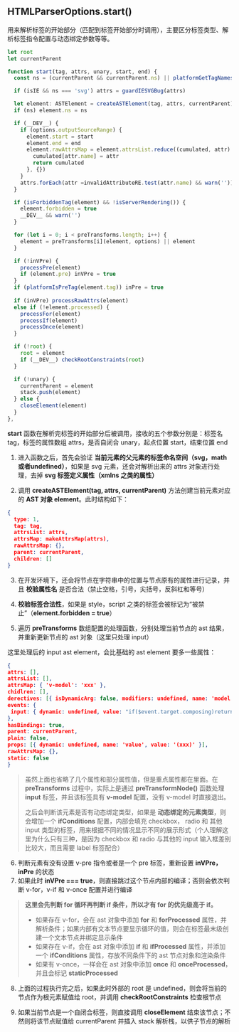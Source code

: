 ## HTMLParserOptions.start()

用来解析标签的开始部分（匹配到标签开始部分时调用），主要区分标签类型、解析标签指令配置与动态绑定参数等等。

```typescript
let root
let currentParent

function start(tag, attrs, unary, start, end) {
  const ns = (currentParent && currentParent.ns) || platformGetTagNamespace(tag)

  if (isIE && ns === 'svg') attrs = guardIESVGBug(attrs)

  let element: ASTElement = createASTElement(tag, attrs, currentParent)
  if (ns) element.ns = ns

  if (__DEV__) {
    if (options.outputSourceRange) {
      element.start = start
      element.end = end
      element.rawAttrsMap = element.attrsList.reduce((cumulated, attr) ={
        cumulated[attr.name] = attr
        return cumulated
      }, {})
    }
    attrs.forEach(attr =invalidAttributeRE.test(attr.name) && warn(''))
  }

  if (isForbiddenTag(element) && !isServerRendering()) {
    element.forbidden = true
    __DEV__ && warn('')
  }

  for (let i = 0; i < preTransforms.length; i++) {
    element = preTransforms[i](element, options) || element
  }

  if (!inVPre) {
    processPre(element)
    if (element.pre) inVPre = true
  }
  if (platformIsPreTag(element.tag)) inPre = true
  
  if (inVPre) processRawAttrs(element)
  else if (!element.processed) {
    processFor(element)
    processIf(element)
    processOnce(element)
  }

  if (!root) {
    root = element
    if (__DEV__) checkRootConstraints(root)
  }

  if (!unary) {
    currentParent = element
    stack.push(element)
  } else {
    closeElement(element)
  }
},
```

**start** 函数在解析完标签的开始部分后被调用，接收的五个参数分别是：标签名 tag，标签的属性数组 attrs，是否自闭合 unary，起点位置 start，结束位置 end

1. 进入函数之后，首先会验证 **当前元素的父元素的标签命名空间（svg，math或者undefined）**，如果是 svg 元素，还会对解析出来的 attrs 对象进行处理，去掉 **svg 标签定义属性（xmlns 之类的属性）**

2. 调用 **createASTElement(tag, attrs, currentParent)** 方法创建当前元素对应的 **AST 对象 element**。此时结构如下：

```json
{
  type: 1,
  tag: tag,
  attrsList: attrs,
  attrsMap: makeAttrsMap(attrs),
  rawAttrsMap: {},
  parent: currentParent,
  children: []
}
```

3. 在开发环境下，还会将节点在字符串中的位置与节点原有的属性进行记录，并且 **校验属性名** 是否合法（禁止空格，引号，尖括号，反斜杠和等号）

4. **校验标签合法性**，如果是 style，script 之类的标签会被标记为“被禁止”（**element.forbidden = true**）

5. 遍历 **preTransforms** 数组配置的处理函数，分别处理当前节点的 ast 结果，并重新更新节点的 ast 对象（这里只处理 input）

这里处理后的 input ast element，会比基础的 ast element 要多一些属性：

```json
{
attrs: [],
attrsList: [],
attrsMap: { 'v-model': 'xxx' },
chidlren: [],
derectives: [{ isDynamicArg: false, modifiers: undefined, name: 'model', rawName: 'model', value: 'xxx' }],
events: {
 input: { dynamic: undefined, value: "if($event.target.composing)return;xxx=$event.target.value" }
},
hasBindings: true,
parent: currentParent,
plain: false,
props: [{ dynamic: undefined, name: 'value', value: '(xxx)' }],
rawAttrsMap: {},
static: false
}
```

> 虽然上面也省略了几个属性和部分属性值，但是重点属性都在里面。在 **preTransforms** 过程中，实际上是通过 **preTransformNode()** 函数处理 **input** 标签，并且该标签具有 **v-model** 配置，没有 v-model 时直接退出。
>
> 之后会判断该元素是否有动态绑定类型，如果是 **动态绑定的元素类型**，则会增加一个 **ifConditions** 配置，内部会填充 checkbox， radio 和 其他 input 类型的标签，用来根据不同的情况显示不同的展示形式（个人理解这里为什么只有三种，是因为 checkbox 和 radio 与其他的 input 输入框差别比较大，而且需要 label 标签配合）
>

6. 判断元素有没有设置 v-pre 指令或者是一个 pre 标签，重新设置 **inVPre， inPre** 的状态
7. 如果此时 **inVPre === true**，则直接跳过这个节点内部的编译；否则会依次判断 v-for，v-if 和 v-once 配置并进行编译

> **这里会先判断 for 循环再判断 if 条件，所以才有 for 的优先级高于 if。**
>
> - 如果存在 v-for，会在 ast 对象中添加 **for** 和 **forProcessed** 属性，并解析条件；如果内部有文本节点要显示循环的值，则会在标签最末级创建一个文本节点并绑定显示条件
> - 如果存在 v-if，会在 ast 对象中添加 **if** 和 **ifProcessed** 属性，并添加一个 **ifConditions** 属性，存放不同条件下的 ast 节点对象和渲染条件
> - 如果有 v-once，一样会在 ast 对象中添加 **once** 和 **onceProcessed**，并且会标记 **staticProcessed**

8. 上面的过程执行完之后，如果此时外部的 root 是 undefined，则会将当前的节点作为根元素赋值给 root，并调用 **checkRootConstraints** 检查根节点

9. 如果当前节点是一个自闭合标签，则直接调用 **closeElement** 结束该节点；不然则将该节点赋值给 currentParent 并插入 stack 解析栈，以供子节点的解析